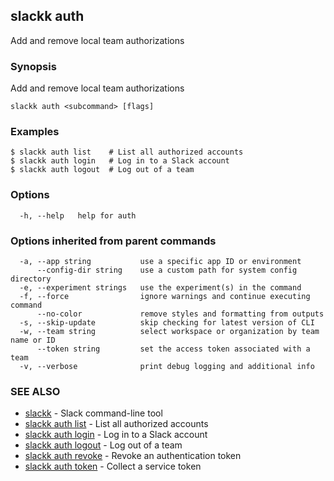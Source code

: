 ## slackk auth

Add and remove local team authorizations

### Synopsis

Add and remove local team authorizations

```
slackk auth <subcommand> [flags]
```

### Examples

```
$ slackk auth list    # List all authorized accounts
$ slackk auth login   # Log in to a Slack account
$ slackk auth logout  # Log out of a team
```

### Options

```
  -h, --help   help for auth
```

### Options inherited from parent commands

```
  -a, --app string           use a specific app ID or environment
      --config-dir string    use a custom path for system config directory
  -e, --experiment strings   use the experiment(s) in the command
  -f, --force                ignore warnings and continue executing command
      --no-color             remove styles and formatting from outputs
  -s, --skip-update          skip checking for latest version of CLI
  -w, --team string          select workspace or organization by team name or ID
      --token string         set the access token associated with a team
  -v, --verbose              print debug logging and additional info
```

### SEE ALSO

* [slackk](slackk.md)	 - Slack command-line tool
* [slackk auth list](slackk_auth_list.md)	 - List all authorized accounts
* [slackk auth login](slackk_auth_login.md)	 - Log in to a Slack account
* [slackk auth logout](slackk_auth_logout.md)	 - Log out of a team
* [slackk auth revoke](slackk_auth_revoke.md)	 - Revoke an authentication token
* [slackk auth token](slackk_auth_token.md)	 - Collect a service token

